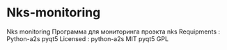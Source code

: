 # Nks-monitoring
Nks monitoring Программа для мониторинга проэкта nks
 Requipments :
 Python-a2s
 pyqt5
 Licensed :
 python-a2s MIT
 pyqt5 GPL
